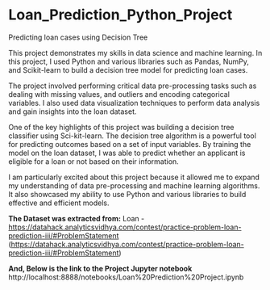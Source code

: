 # Loan_Prediction_Python_Project
Predicting loan cases using Decision Tree

This project demonstrates my skills in data science and machine learning. In this project, I used Python and various libraries such as Pandas, NumPy, and Scikit-learn to build a decision tree model for predicting loan cases.

The project involved performing critical data pre-processing tasks such as dealing with missing values, and outliers and encoding categorical variables. I also used data visualization techniques to perform data analysis and gain insights into the loan dataset.

One of the key highlights of this project was building a decision tree classifier using Sci-kit-learn. The decision tree algorithm is a powerful tool for predicting outcomes based on a set of input variables. By training the model on the loan dataset, I was able to predict whether an applicant is eligible for a loan or not based on their information.

I am particularly excited about this project because it allowed me to expand my understanding of data pre-processing and machine learning algorithms. It also showcased my ability to use Python and various libraries to build effective and efficient models.

**The Dataset was extracted from:**
Loan - https://datahack.analyticsvidhya.com/contest/practice-problem-loan-prediction-iii/#ProblemStatement
(https://datahack.analyticsvidhya.com/contest/practice-problem-loan-prediction-iii/#ProblemStatement)

**And, Below is the link to the Project Jupyter notebook**
http://localhost:8888/notebooks/Loan%20Prediction%20Project.ipynb
